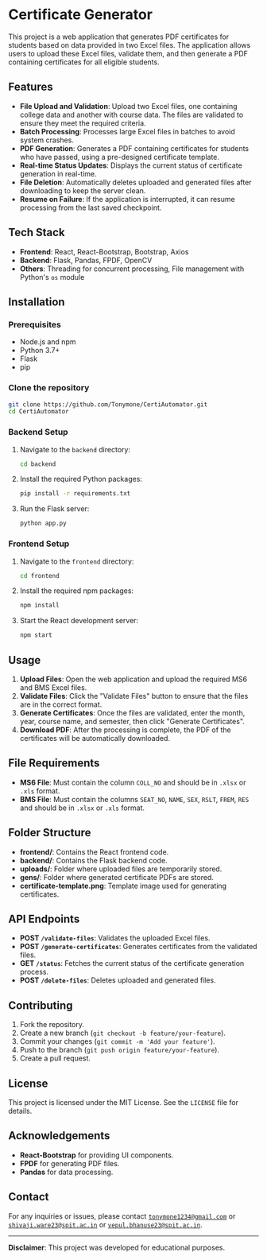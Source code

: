 
# Certificate Generator

This project is a web application that generates PDF certificates for students based on data provided in two Excel files. The application allows users to upload these Excel files, validate them, and then generate a PDF containing certificates for all eligible students.

## Features

- **File Upload and Validation**: Upload two Excel files, one containing college data and another with course data. The files are validated to ensure they meet the required criteria.
- **Batch Processing**: Processes large Excel files in batches to avoid system crashes.
- **PDF Generation**: Generates a PDF containing certificates for students who have passed, using a pre-designed certificate template.
- **Real-time Status Updates**: Displays the current status of certificate generation in real-time.
- **File Deletion**: Automatically deletes uploaded and generated files after downloading to keep the server clean.
- **Resume on Failure**: If the application is interrupted, it can resume processing from the last saved checkpoint.

## Tech Stack

- **Frontend**: React, React-Bootstrap, Bootstrap, Axios
- **Backend**: Flask, Pandas, FPDF, OpenCV
- **Others**: Threading for concurrent processing, File management with Python's `os` module

## Installation

### Prerequisites

- Node.js and npm
- Python 3.7+
- Flask
- pip

### Clone the repository

```bash
git clone https://github.com/Tonymone/CertiAutomator.git
cd CertiAutomator
```

### Backend Setup

1. Navigate to the `backend` directory:

   ```bash
   cd backend
   ```

2. Install the required Python packages:

   ```bash
   pip install -r requirements.txt
   ```

3. Run the Flask server:

   ```bash
   python app.py
   ```

### Frontend Setup

1. Navigate to the `frontend` directory:

   ```bash
   cd frontend
   ```

2. Install the required npm packages:

   ```bash
   npm install
   ```

3. Start the React development server:

   ```bash
   npm start
   ```

## Usage

1. **Upload Files**: Open the web application and upload the required MS6 and BMS Excel files.
2. **Validate Files**: Click the "Validate Files" button to ensure that the files are in the correct format.
3. **Generate Certificates**: Once the files are validated, enter the month, year, course name, and semester, then click "Generate Certificates".
4. **Download PDF**: After the processing is complete, the PDF of the certificates will be automatically downloaded.

## File Requirements

- **MS6 File**: Must contain the column `COLL_NO` and should be in `.xlsx` or `.xls` format.
- **BMS File**: Must contain the columns `SEAT_NO`, `NAME`, `SEX`, `RSLT`, `FREM`, `RES` and should be in `.xlsx` or `.xls` format.

## Folder Structure

- **frontend/**: Contains the React frontend code.
- **backend/**: Contains the Flask backend code.
- **uploads/**: Folder where uploaded files are temporarily stored.
- **gens/**: Folder where generated certificate PDFs are stored.
- **certificate-template.png**: Template image used for generating certificates.

## API Endpoints

- **POST `/validate-files`**: Validates the uploaded Excel files.
- **POST `/generate-certificates`**: Generates certificates from the validated files.
- **GET `/status`**: Fetches the current status of the certificate generation process.
- **POST `/delete-files`**: Deletes uploaded and generated files.

## Contributing

1. Fork the repository.
2. Create a new branch (`git checkout -b feature/your-feature`).
3. Commit your changes (`git commit -m 'Add your feature'`).
4. Push to the branch (`git push origin feature/your-feature`).
5. Create a pull request.

## License

This project is licensed under the MIT License. See the `LICENSE` file for details.

## Acknowledgements

- **React-Bootstrap** for providing UI components.
- **FPDF** for generating PDF files.
- **Pandas** for data processing.

## Contact

For any inquiries or issues, please contact [`tonymone1234@gmail.com`](mailto:tonymone1234@gmail.com) or [`shivaji.ware23@spit.ac.in`](mailto:shivaji.ware23@spit.ac.in) or [`vepul.bhanuse23@spit.ac.in`](mailto:vepul.bhanuse23@spit.ac.in).

---

**Disclaimer**: This project was developed for educational purposes.
